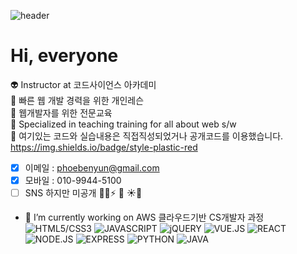 ![header](https://capsule-render.vercel.app/api?type=waving&color=gradient&height=300&section=header&text=codescience&fontSize=60&animation=blink.6s)
 
 
 # Hi, everyone  
 
👽 Instructor at 코드사이언스 아카데미 <br>
👻 빠른 웹 개발 경력을 위한 개인레슨<br>
👾 웹개발자를 위한 전문교육<br>
🤖 Specialized in teaching training for all about web s/w <br>
💩 여기있는 코드와 실습내용은 직접직성되었거나 공개코드를 이용했습니다.<br>
https://img.shields.io/badge/style-plastic-red
<br>
- [x] 이메일 : phoebenyun@gmail.com
- [X] 모바일 : 010-9944-5100
- [ ] SNS 하지만 미공개
:cactus::cactus::zap: :rose:  :sunny::whale2:

- 🔭 I’m currently working on AWS 클라우드기반 CS개발자 과정  
![HTML5/CSS3](https://img.shields.io/badge/HTML-CSS-orange)
![JAVASCRIPT](https://img.shields.io/badge/JAVASCRIPT-green)
![jQUERY](https://img.shields.io/badge/JQUERY-gold)
![VUE.JS](https://img.shields.io/badge/VUE.JS-yellowgreen)
![REACT](https://img.shields.io/badge/REACT-yellowgreen)
![NODE.JS](https://img.shields.io/badge/NODE.JS-orange)
![EXPRESS](https://img.shields.io/badge/EXPRESS-red)
![PYTHON](https://img.shields.io/badge/PYTHON-yellow)
![JAVA](https://img.shields.io/badge/JAVA-lightblue)

<!--
**PhoebeYoon/PhoebeYoon** is a ✨ _special_ ✨ repository because its `README.md` (this file) appears on your GitHub profile.

Here are some ideas to get you started:


- 🌱 I’m currently learning ...
- 👯 I’m looking to collaborate on ...
- 🤔 I’m looking for help with ...
- 💬 Ask me about ...
- 📫 How to reach me: ...
- 😄 Pronouns: ...
- ⚡ Fun fact: ...
-->
